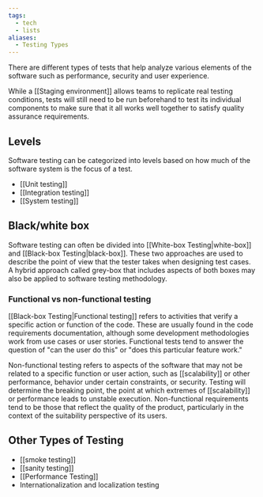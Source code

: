 ```yaml
---
tags:
  - tech
  - lists
aliases:
  - Testing Types
---
```

There are different types of tests that help analyze various elements of the software such as performance, security and user experience.

While a [[Staging environment]] allows teams to replicate real testing conditions, tests will still need to be run beforehand to test its individual components to make sure that it all works well together to satisfy quality assurance requirements.

## Levels
Software testing can be categorized into levels based on how much of the software system is the focus of a test.
- [[Unit testing]]
- [[Integration testing]]
- [[System testing]]

## Black/white box
Software testing can often be divided into [[White-box Testing|white-box]] and [[Black-box Testing|black-box]]. 
These two approaches are used to describe the point of view that the tester takes when designing test cases. 
A hybrid approach called grey-box that includes aspects of both boxes may also be applied to software testing methodology.

### Functional vs non-functional testing
[[Black-box Testing|Functional testing]] refers to activities that verify a specific action or function of the code.
These are usually found in the code requirements documentation, although some development methodologies work from use cases or user stories.
Functional tests tend to answer the question of "can the user do this" or "does this particular feature work."

Non-functional testing refers to aspects of the software that may not be related to a specific function or user action, such as [[scalability]] or other performance, behavior under certain constraints, or security.
Testing will determine the breaking point, the point at which extremes of [[scalability]] or performance leads to unstable execution.
Non-functional requirements tend to be those that reflect the quality of the product, particularly in the context of the suitability perspective of its users.

## Other Types of Testing
- [[smoke testing]]
- [[sanity testing]]
- [[Performance Testing]]
- Internationalization and localization testing
